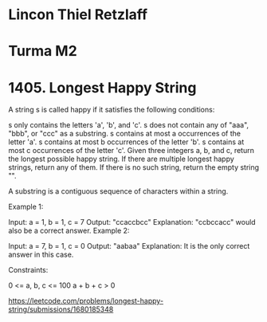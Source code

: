 # Lincon Thiel Retzlaff
# Turma M2
# 1405. Longest Happy String

A string s is called happy if it satisfies the following conditions:

s only contains the letters 'a', 'b', and 'c'.
s does not contain any of "aaa", "bbb", or "ccc" as a substring.
s contains at most a occurrences of the letter 'a'.
s contains at most b occurrences of the letter 'b'.
s contains at most c occurrences of the letter 'c'.
Given three integers a, b, and c, return the longest possible happy string. If there are multiple longest happy strings, return any of them. If there is no such string, return the empty string "".

A substring is a contiguous sequence of characters within a string.

 

Example 1:

Input: a = 1, b = 1, c = 7
Output: "ccaccbcc"
Explanation: "ccbccacc" would also be a correct answer.
Example 2:

Input: a = 7, b = 1, c = 0
Output: "aabaa"
Explanation: It is the only correct answer in this case.
 

Constraints:

0 <= a, b, c <= 100
a + b + c > 0

https://leetcode.com/problems/longest-happy-string/submissions/1680185348
